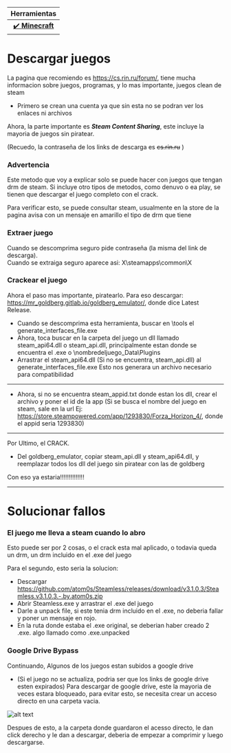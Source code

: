 | Herramientas |
| :-: | 
| [✔️ **Minecraft**](/tools/minecraft.md) | 

# Descargar juegos 

La pagina que recomiendo es https://cs.rin.ru/forum/, tiene mucha informacion sobre juegos, programas, y lo mas importante, juegos clean de steam

- Primero se crean una cuenta ya que sin esta no se podran ver los enlaces ni archivos

Ahora, la parte importante es ***___Steam Content Sharing___***, este incluye la mayoria de juegos sin piratear.

(Recuedo, la contraseña de los links de descarga es ~~cs.rin.ru~~ )
### Advertencia

Este metodo que voy a explicar solo se puede hacer con juegos que tengan drm de steam.
Si incluye otro tipos de metodos, como denuvo o ea play, se tienen que descargar el juego completo con el crack.

Para verificar esto, se puede consultar steam, usualmente en la store de la pagina avisa con un mensaje en amarillo el tipo de drm que tiene
### Extraer juego

Cuando se descomprima seguro pide contraseña (la misma del link de descarga).     
 Cuando se extraiga seguro aparece asi: X\steamapps\common\X

### Crackear el juego

Ahora el paso mas importante, piratearlo.
Para eso descargar: https://mr_goldberg.gitlab.io/goldberg_emulator/, donde dice Latest Release.

- Cuando se descomprima esta herramienta, buscar en \tools el generate_interfaces_file.exe 
- Ahora, toca buscar en la carpeta del juego un dll llamado steam_api64.dll o steam_api.dll, principalmente estan donde se encuentra el .exe o \nombredeljuego_Data\Plugins
- Arrastrar el steam_api64.dll (Si no se encuentra, steam_api.dll) al generate_interfaces_file.exe
Esto nos generara un archivo necesario para compatibilidad
- - - 
- Ahora, si no se encuentra steam_appid.txt donde estan los dll, crear el archivo y poner el id de la app (Si se busca el nombre del juego en steam, sale en la url Ej: https://store.steampowered.com/app/1293830/Forza_Horizon_4/, donde el appid seria 1293830)
- - - 
Por Ultimo, el CRACK.

- Del goldberg_emulator, copiar steam_api.dll y steam_api64.dll, y reemplazar todos los dll del juego sin piratear con las de goldberg

Con eso ya estaria!!!!!!!!!!!!!!

- - - 

# Solucionar fallos

### El juego me lleva a steam cuando lo abro
Esto puede ser por 2 cosas, o el crack esta mal aplicado, o todavia queda un drm, un drm incluido en el .exe del juego

Para el segundo, esto seria la solucion: 
- Descargar https://github.com/atom0s/Steamless/releases/download/v3.1.0.3/Steamless.v3.1.0.3.-.by.atom0s.zip
- Abrir Steamless.exe y arrastrar el .exe del juego
- Darle a unpack file, si este tenia drm incluido en el .exe, no deberia fallar y poner un mensaje en rojo.
- En la ruta donde estaba el .exe original, se deberian haber creado 2 .exe. 
algo llamado como  .exe.unpacked 

### Google Drive Bypass
Continuando, Algunos de los juegos estan subidos a google drive 
 - (Si el juego no se actualiza, podria ser que los links de google drive esten expirados)
Para descargar de google drive, este la mayoria de veces estara bloqueado, para evitar esto, se necesita crear un acceso directo en una carpeta vacia.

![alt text](https://i.ibb.co/fYYFXJn/imagen.png)

Despues de esto, a la carpeta donde guardaron el acesso directo, le dan click derecho y le dan a descargar, deberia de empezar a comprimir y luego descargarse.
